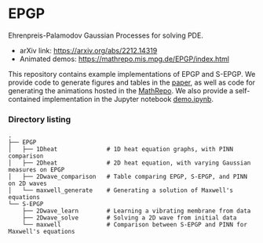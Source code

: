 # EPGP
Ehrenpreis-Palamodov Gaussian Processes for solving PDE. 

- arXiv link: https://arxiv.org/abs/2212.14319
- Animated demos: https://mathrepo.mis.mpg.de/EPGP/index.html

This repository contains example implementations of EPGP and S-EPGP.
We provide code to generate figures and tables in the [paper](https://arxiv.org/abs/2212.14319), as well as code for generating the animations hosted in the [MathRepo](https://mathrepo.mis.mpg.de/EPGP/index.html).
We also provide a self-contained implementation in the Jupyter notebook [demo.ipynb](demo.ipynb).

### Directory listing

```
.
├── EPGP
│   ├── 1Dheat              # 1D heat equation graphs, with PINN comparison
│   ├── 2Dheat              # 2D heat equation, with varying Gaussian measures on EPGP
│   ├── 2Dwave_comparison   # Table comparing EPGP, S-EPGP, and PINN on 2D waves
│   └── maxwell_generate    # Generating a solution of Maxwell's equations
└── S-EPGP
    ├── 2Dwave_learn        # Learning a vibrating membrane from data
    ├── 2Dwave_solve        # Solving a 2D wave from initial data
    └── maxwell             # Comparison between S-EPGP and PINN for Maxwell's equations
```

